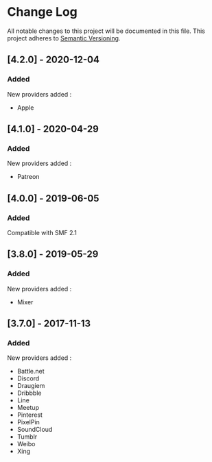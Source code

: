 # Change Log

All notable changes to this project will be documented in this file. This project adheres to [Semantic Versioning](http://semver.org/).

## [4.2.0] - 2020-12-04
### Added
New providers added :
- Apple

## [4.1.0] - 2020-04-29
### Added
New providers added :
- Patreon

## [4.0.0] - 2019-06-05
### Added
Compatible with SMF 2.1 

## [3.8.0] - 2019-05-29
### Added
New providers added :
- Mixer

## [3.7.0] - 2017-11-13
### Added
New providers added :
- Battle.net
- Discord
- Draugiem
- Dribbble
- Line
- Meetup
- Pinterest
- PixelPin
- SoundCloud
- Tumblr
- Weibo
- Xing